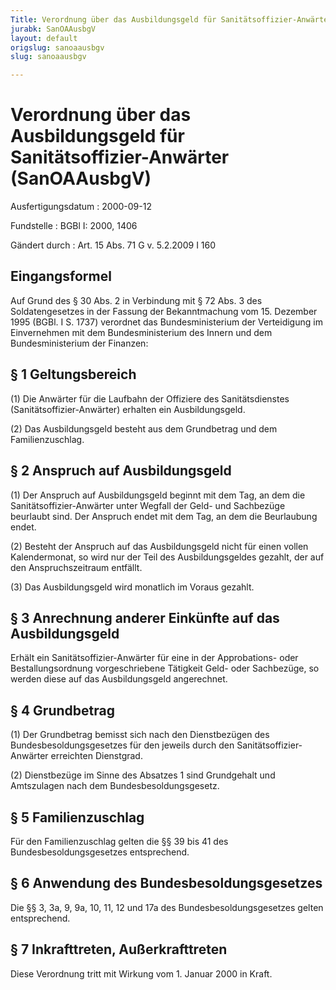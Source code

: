 ```yaml
---
Title: Verordnung über das Ausbildungsgeld für Sanitätsoffizier-Anwärter
jurabk: SanOAAusbgV
layout: default
origslug: sanoaausbgv
slug: sanoaausbgv

---
```


# Verordnung über das Ausbildungsgeld für Sanitätsoffizier-Anwärter (SanOAAusbgV)

Ausfertigungsdatum
:   2000-09-12

Fundstelle
:   BGBl I: 2000, 1406

Gändert durch
:   Art. 15 Abs. 71 G v. 5.2.2009 I 160



## Eingangsformel

Auf Grund des § 30 Abs. 2 in Verbindung mit § 72 Abs. 3 des
Soldatengesetzes in der Fassung der Bekanntmachung vom 15. Dezember
1995 (BGBl. I S. 1737) verordnet das Bundesministerium der
Verteidigung im Einvernehmen mit dem Bundesministerium des Innern und
dem Bundesministerium der Finanzen:


## § 1 Geltungsbereich

(1) Die Anwärter für die Laufbahn der Offiziere des Sanitätsdienstes
(Sanitätsoffizier-Anwärter) erhalten ein Ausbildungsgeld.

(2) Das Ausbildungsgeld besteht aus dem Grundbetrag und dem
Familienzuschlag.


## § 2 Anspruch auf Ausbildungsgeld

(1) Der Anspruch auf Ausbildungsgeld beginnt mit dem Tag, an dem die
Sanitätsoffizier-Anwärter unter Wegfall der Geld- und Sachbezüge
beurlaubt sind. Der Anspruch endet mit dem Tag, an dem die Beurlaubung
endet.

(2) Besteht der Anspruch auf das Ausbildungsgeld nicht für einen
vollen Kalendermonat, so wird nur der Teil des Ausbildungsgeldes
gezahlt, der auf den Anspruchszeitraum entfällt.

(3) Das Ausbildungsgeld wird monatlich im Voraus gezahlt.


## § 3 Anrechnung anderer Einkünfte auf das Ausbildungsgeld

Erhält ein Sanitätsoffizier-Anwärter für eine in der Approbations-
oder Bestallungsordnung vorgeschriebene Tätigkeit Geld- oder
Sachbezüge, so werden diese auf das Ausbildungsgeld angerechnet.


## § 4 Grundbetrag

(1) Der Grundbetrag bemisst sich nach den Dienstbezügen des
Bundesbesoldungsgesetzes für den jeweils durch den Sanitätsoffizier-
Anwärter erreichten Dienstgrad.

(2) Dienstbezüge im Sinne des Absatzes 1 sind Grundgehalt und
Amtszulagen nach dem Bundesbesoldungsgesetz.


## § 5 Familienzuschlag

Für den Familienzuschlag gelten die §§ 39 bis 41 des
Bundesbesoldungsgesetzes entsprechend.


## § 6 Anwendung des Bundesbesoldungsgesetzes

Die §§ 3, 3a, 9, 9a, 10, 11, 12 und 17a des Bundesbesoldungsgesetzes
gelten entsprechend.


## § 7 Inkrafttreten, Außerkrafttreten

Diese Verordnung tritt mit Wirkung vom 1. Januar 2000 in Kraft.

